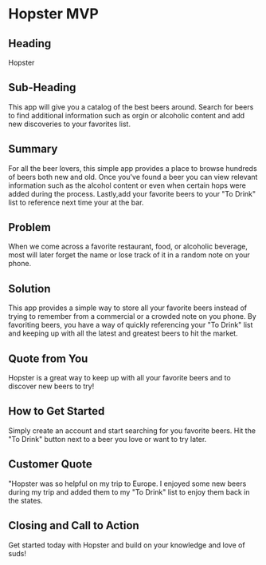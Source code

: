 # Hopster MVP #

<!-- 
> This material was originally posted [here](http://www.quora.com/What-is-Amazons-approach-to-product-development-and-product-management). It is reproduced here for posterities sake.

There is an approach called "working backwards" that is widely used at Amazon. They work backwards from the customer, rather than starting with an idea for a product and trying to bolt customers onto it. While working backwards can be applied to any specific product decision, using this approach is especially important when developing new products or features.

For new initiatives a product manager typically starts by writing an internal press release announcing the finished product. The target audience for the press release is the new/updated product's customers, which can be retail customers or internal users of a tool or technology. Internal press releases are centered around the customer problem, how current solutions (internal or external) fail, and how the new product will blow away existing solutions.

If the benefits listed don't sound very interesting or exciting to customers, then perhaps they're not (and shouldn't be built). Instead, the product manager should keep iterating on the press release until they've come up with benefits that actually sound like benefits. Iterating on a press release is a lot less expensive than iterating on the product itself (and quicker!).

If the press release is more than a page and a half, it is probably too long. Keep it simple. 3-4 sentences for most paragraphs. Cut out the fat. Don't make it into a spec. You can accompany the press release with a FAQ that answers all of the other business or execution questions so the press release can stay focused on what the customer gets. My rule of thumb is that if the press release is hard to write, then the product is probably going to suck. Keep working at it until the outline for each paragraph flows. 

Oh, and I also like to write press-releases in what I call "Oprah-speak" for mainstream consumer products. Imagine you're sitting on Oprah's couch and have just explained the product to her, and then you listen as she explains it to her audience. That's "Oprah-speak", not "Geek-speak".

Once the project moves into development, the press release can be used as a touchstone; a guiding light. The product team can ask themselves, "Are we building what is in the press release?" If they find they're spending time building things that aren't in the press release (overbuilding), they need to ask themselves why. This keeps product development focused on achieving the customer benefits and not building extraneous stuff that takes longer to build, takes resources to maintain, and doesn't provide real customer benefit (at least not enough to warrant inclusion in the press release).
 -->
 
## Heading ##
  Hopster
## Sub-Heading ##
  This app will give you a catalog of the best beers around. Search for beers to find additional information such as orgin or alcoholic content and add new discoveries to your favorites list.  
## Summary ##
  For all the beer lovers, this simple app provides a place to browse hundreds of beers both new and old. Once you've found a beer you can view relevant information such as the alcohol content or even when certain hops were added during the process. Lastly,add your favorite beers to your "To Drink" list to reference next time your at the bar. 
## Problem ##
  When we come across a favorite restaurant, food, or alcoholic beverage, most will later forget the name or lose track of it in a random note on your phone.    
## Solution ##
  This app provides a simple way to store all your favorite beers instead of trying to remember from a commercial or a crowded note on you phone. By favoriting beers, you have a way of quickly referencing your "To Drink" list and keeping up with all the latest and greatest beers to hit the market.   
## Quote from You ##
  Hopster is a great way to keep up with all your favorite beers and to discover new beers to try!
## How to Get Started ##
  Simply create an account and start searching for you favorite beers. Hit the "To Drink" button next to a beer you love or want to try later.
## Customer Quote ##
  "Hopster was so helpful on my trip to Europe. I enjoyed some new beers during my trip and added them to my "To Drink" list to enjoy them back in the states. 
## Closing and Call to Action ##
  Get started today with Hopster and build on your knowledge and love of suds!